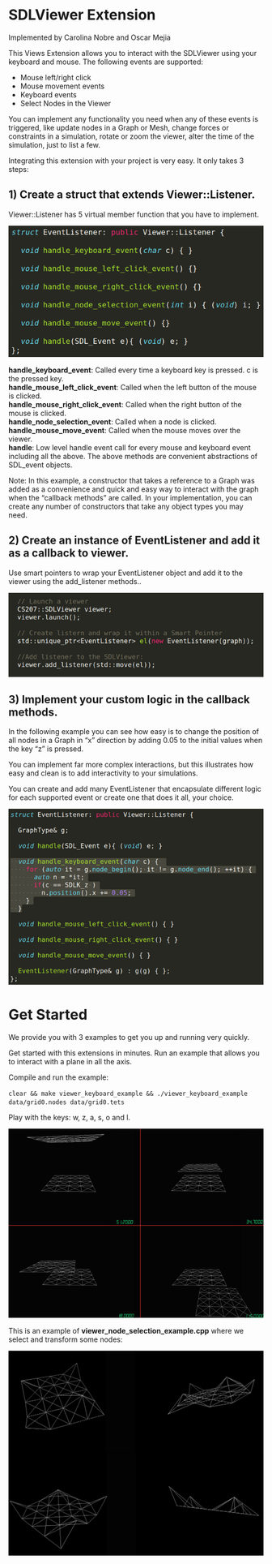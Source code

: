 # SDLViewer Extension
Implemented by Carolina Nobre and Oscar Mejia


This Views Extension allows you to interact with the SDLViewer using your keyboard and mouse. The following events are supported:

+ Mouse left/right click  
+ Mouse movement events  
+ Keyboard events  
+ Select Nodes in the Viewer  

You can implement any functionality you need when any of these events is triggered, like update nodes in a Graph or Mesh, change forces or constraints in a simulation, rotate or zoom the viewer, alter the time of the simulation, just to list a few.

Integrating this extension with your project is very easy. It only takes 3 steps:


## 1) Create a struct that extends Viewer::Listener.

Viewer::Listener has 5 virtual member function that you have to implement.

![](https://raw.githubusercontent.com/cs207-viewer-extension/SDLViewer/master/website-images/1.png)

**handle_keyboard_event**: Called every time a keyboard key is pressed. c is the pressed key.  
**handle_mouse_left_click_event**: Called when the left button of the mouse is clicked.  
**handle_mouse_right_click_event**: Called when the right button of the mouse is clicked.  
**handle_node_selection_event**: Called when a node is clicked.  
**handle_mouse_move_event**: Called when the mouse moves over the viewer.  
**handle**: Low level handle event call for every mouse and keyboard event including all the above. The above methods are convenient abstractions of SDL_event objects.  


Note: In this example, a constructor that takes a reference to a Graph was added as a convenience and quick and easy way to interact with the graph when the “callback methods” are called. In your implementation, you can create any number of constructors that take any object types you may need.


## 2) Create an instance of EventListener and add it as a callback to viewer.

Use smart pointers to wrap your EventListener object and add it to the viewer using the add_listener methods..

![](https://raw.githubusercontent.com/cs207-viewer-extension/SDLViewer/master/website-images/2.png)


## 3) Implement your custom logic in the callback methods.

In the following example you can see how easy is to change the position of all nodes in a Graph in “x” direction by adding 0.05 to the initial values when the key “z” is pressed.

You can implement far more complex interactions, but this illustrates how easy and clean is to add interactivity to your simulations.

You can create and add many EventListener that encapsulate different logic for each supported event or create one that does it all, your choice.

![](https://raw.githubusercontent.com/cs207-viewer-extension/SDLViewer/master/website-images/3.png)



# Get Started

We provide you with 3 examples to get you up and running very quickly.

Get started with this extensions in minutes. Run an example that allows you to interact with a plane in all the axis.

Compile and run the example:

`clear && make viewer_keyboard_example && ./viewer_keyboard_example data/grid0.nodes data/grid0.tets`

Play with the keys: w, z, a, s, o and l.

![](https://raw.githubusercontent.com/cs207-viewer-extension/SDLViewer/master/website-images/4.png)



This is an example of **viewer_node_selection_example.cpp** where we select and transform some nodes:

![](https://raw.githubusercontent.com/cs207-viewer-extension/SDLViewer/master/website-images/5.png)





